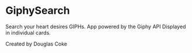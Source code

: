# GiphySearch
Search your heart desires GIPHs. App powered by the Giphy API Displayed in individual cards.

Created by Douglas Coke
